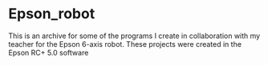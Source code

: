 # Epson_robot

This is an archive for some of the programs I create in collaboration with my teacher for the Epson 6-axis robot.
These projects were created in the Epson RC+ 5.0 software
